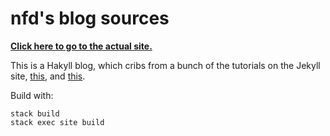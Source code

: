 # nfd's blog sources #

**[Click here to go to the actual site.](https://b.nfd.moe/)**

This is a Hakyll blog,
which cribs from a bunch of the tutorials on the Jekyll
site,
[this](http://aherrmann.github.io/programming/2016/01/31/jekyll-style-urls-with-hakyll/index.html),
and [this](https://github.com/yous/whiteglass).

Build with:
```
stack build
stack exec site build
```

